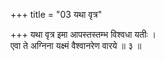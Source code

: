 +++
title = "03 यथा वृत्र"

+++
यथा वृत्र इमा आपस्तस्तम्भ विश्वधा यतीः ।  
एवा ते अग्निना यक्ष्मं वैश्वानरेण वारये ॥ ३ ॥